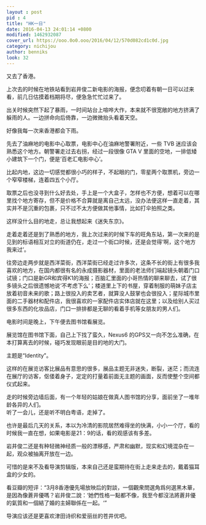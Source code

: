 ```yaml
---
layout : post
pid : 4
title: "HK一日"
date: 2016-04-13 24:01:14 +0800
modified: 1462932087
cover_url: https://ooo.0o0.ooo/2016/04/12/570d082cd1c0d.jpg 
category: nichijou
author: benniks
look: 32
---
```


又去了香港。

上次去的时候在地铁站看到岩井俊二新电影的海报，便念叨着有朝一日可以过来看，前几日估摸着档期将尽，便急急忙忙过来了。

出关时候突然下起了暴雨，一时间站台上喧哗大作，本来就不很宽敞的地方挤满了躲雨的人。一边拼命向后倚靠，一边微微抬头看着天空。

好像我每一次来香港都会下雨。


先去了油麻地的电影中心取票，电影中心在油麻地警署附近，一些 TVB 迷应该会熟悉这个地方。朝警署走过去右拐，经过一段很像 GTA V 里面的空地，一排低矮小建筑下一个门，便是‘百老汇电影中心’。

比起内地，这边一切感觉都很小巧的样子，不起眼的门，零星两个取票机，旁边一个窄窄楼梯，连着四五个小厅。


取票之后也没寻到什么好去处，手上是一个大盒子，怎样也不方便，想着可以在哪里找个地方寄存，但不是价格不合算就是离自己太远，没办法便这样一直走着，其实并不是沉重的包裹，只不过不太方便做其他事情，比如打伞拍照之类。

这样没什么目的地走，总让我想起来《迷失东京》。


走着走着还是到了熟悉的地方，我上次过来的时候下车的旺角东站，第一次来的是见到的标语相互对立的街道仍在，走过一个街口时候，还是会觉得‘啊，这个地方我来过’。

往旁边走两步就是西洋菜街，西洋菜街已经走过许多次，这条不长的街上有很多我喜欢的地方，在国内都很有名的永成摄影器材，里面的老法师们端起镜头朝着门口试镜；门口是新GR和宾得K1的海报；百脑汇里面的小哥热情的聊来聊去，试了很多镜头之后很遗憾地说‘不考虑下么’；楼道里上下的书屋，穿着制服的萌妹子店主放着初音未来的歌；路上很投入的卖艺者，就算没人鼓掌也会很投入；星际城市里面的二手器材和配件店，我很喜欢的一家配件店实体店就在这里；以及给别人买过很多东西的化妆品店，门口一排排都是无聊的看着手机等女朋友的男人们。


电影时间是晚上，下午便去图书馆看展览。


展览馆在图书馆下面，自己上下找了蛮久，Nexus6 的GPS又一向不怎么准确，在本打算离去的时候，碰巧发现眼前是目的地的大门。

主题是“Identity”。  

这样的在展览访客比展品有意思的很多，展品主题无非迷失，断裂，迷茫；而流连在展厅的访客，伛偻着身子，定定的打量着前面无主题的画面，反而使整个空间都仪式起来。  

走的时候旁边墙后面，有一个年轻的姑娘在做真人图书馆的分享，面前坐了一堆年龄各异的人们。  
听了一会儿，还是听不明白粤语，走掉了。  


也许是最后几天的关系，本以为冷清的影院居然难得坐的快满，小小一个厅，看的时候我一直在想，如果电影是21：9的话，看的观感该有多差。

岩井俊二还是有种轻微神经质一般的漂移感，严肃和幽默，现实和幻境混杂在一起，观众被抽离开放在一边。

可惜的是来不及看导演剪辑版，本来自己还是蛮期待在街上走来走去的，戴着猫耳盒的少女的。

看豆瓣的短评：“3月8香港優先場放映后的對談，一個觀衆問選角爲何選黑木華，是因為像蒼井優嗎？岩井俊二說：‘她們性格一點都不像，我至今都沒法將蒼井優的氣質和一個結了婚的主婦聯係在一起。‘”


导演应该还是更喜欢津田诗织和爱丽丝的苍井优吧。 
